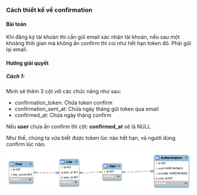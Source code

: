 ### Cách thiết kế về confirmation

#### Bài toán

Khi đăng ký tài khoản thì cần gửi email xác nhận tài khoản, nếu sau một khoảng thời gian mà không ấn confirm thì coi như hết hạn token đó. Phải gửi lại email.

#### Hướng giải quyết

##### Cách 1:

Mình sẽ thêm 3 cột với các chức năng như sau:

- confirmation_token: Chứa token confirm
- confirmation_sent_at: Chứa ngày tháng gửi token qua email
- confirmed_at: Chứa ngày tháng confirm

Nếu **user** chưa ấn confirm thì cột: **confirmed_at** sẽ là NULL

Như thế, chúng ta vừa biết được token lúc nào hết hạn, và người dùng confirm lúc nào.

![](../images/03_confirmation.png)

